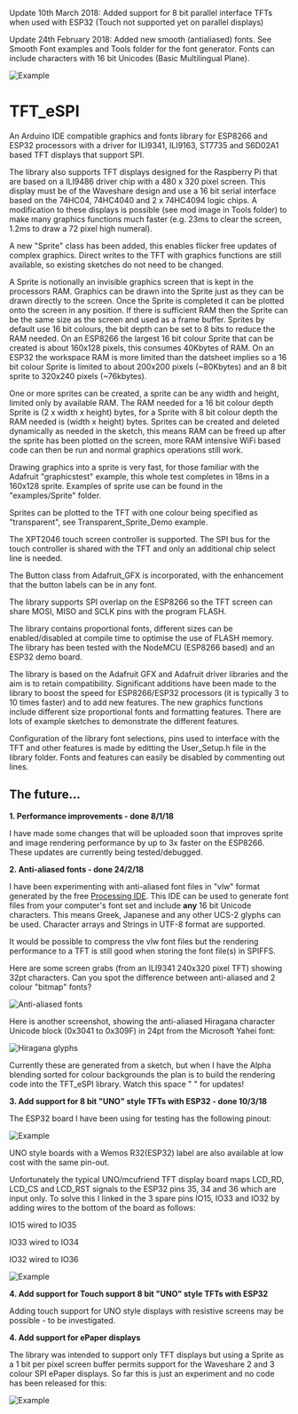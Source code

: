 
Update 10th March 2018: Added support for 8 bit parallel interface TFTs when used with ESP32 (Touch not supported yet on parallel displays)

Update 24th February 2018: Added new smooth (antialiased) fonts. See Smooth Font examples and Tools folder for the font generator. Fonts can include characters with 16 bit Unicodes (Basic Multilingual Plane).

![Example](https://i.imgur.com/xJF0Oz7.png)

# TFT_eSPI

An Arduino IDE compatible graphics and fonts library for ESP8266 and ESP32 processors with a driver for ILI9341, ILI9163, ST7735 and S6D02A1 based TFT displays that support SPI.

The library also supports TFT displays designed for the Raspberry Pi that are based on a ILI9486 driver chip with a 480 x 320 pixel screen. This display must be of the Waveshare design and use a 16 bit serial interface based on the 74HC04, 74HC4040 and 2 x 74HC4094 logic chips. A modification to these displays is possible (see mod image in Tools folder) to make many graphics functions much faster (e.g. 23ms to clear the screen, 1.2ms to draw a 72 pixel high numeral).

A new "Sprite" class has been added, this enables flicker free updates of complex graphics. Direct writes to the TFT with graphics functions are still available, so existing sketches do not need to be changed.

A Sprite is notionally an invisible graphics screen that is kept in the processors RAM. Graphics can be drawn into the Sprite just as they can be drawn directly to the screen. Once the Sprite is completed it can be plotted onto the screen in any position. If there is sufficient RAM then the Sprite can be the same size as the screen and used as a frame buffer. Sprites by default use 16 bit colours, the bit depth can be set to 8 bits to reduce the RAM needed. On an ESP8266 the largest 16 bit colour Sprite that can be created is about 160x128 pixels, this consumes 40Kbytes of RAM. On an ESP32 the workspace RAM is more limited than the datsheet implies so a 16 bit colour Sprite is limited to about 200x200 pixels (~80Kbytes) and an 8 bit sprite to 320x240 pixels (~76kbytes).

One or more sprites can be created, a sprite can be any width and height, limited only by available RAM. The RAM needed for a 16 bit colour depth Sprite is (2 x width x height) bytes, for a Sprite with 8 bit colour depth the RAM needed is (width x height) bytes. Sprites can be created and deleted dynamically as needed in the sketch, this means RAM can be freed up after the sprite has been plotted on the screen, more RAM intensive WiFi based code can then be run and normal graphics operations still work.

Drawing graphics into a sprite is very fast, for those familiar with the Adafruit "graphicstest" example, this whole test completes in 18ms in a 160x128 sprite. Examples of sprite use can be found in the "examples/Sprite" folder.

Sprites can be plotted to the TFT with one colour being specified as "transparent", see Transparent_Sprite_Demo example.

The XPT2046 touch screen controller is supported. The SPI bus for the touch controller is shared with the TFT and only an additional chip select line is needed.

The Button class from Adafruit_GFX is incorporated, with the enhancement that the button labels can be in any font.

The library supports SPI overlap on the ESP8266 so the TFT screen can share MOSI, MISO and SCLK pins with the program FLASH.

The library contains proportional fonts, different sizes can be enabled/disabled at compile time to optimise the use of FLASH memory.  The library has been tested with the NodeMCU (ESP8266 based) and an ESP32 demo board.

The library is based on the Adafruit GFX and Adafruit driver libraries and the aim is to retain compatibility. Significant additions have been made to the library to boost the speed for ESP8266/ESP32 processors (it is typically 3 to 10 times faster) and to add new features. The new graphics functions include different size proportional fonts and formatting features. There are lots of example sketches to demonstrate the different features.

Configuration of the library font selections, pins used to interface with the TFT and other features is made by editting the User_Setup.h file in the library folder.  Fonts and features can easily be disabled by commenting out lines.

## The future... ##

**1. Performance improvements - done 8/1/18**

I have made some changes that will be uploaded soon that improves sprite and image rendering performance by up to 3x faster on the ESP8266. These updates are currently being tested/debugged.

**2. Anti-aliased fonts - done 24/2/18**

I have been experimenting with anti-aliased font files in "vlw" format generated by the free [Processing IDE](https://processing.org/). This IDE can be used to generate font files from your computer's font set and include **any**  16 bit Unicode characters. This means Greek, Japanese and any other UCS-2 glyphs can be used. Character arrays and Strings in UTF-8 format are supported.

It would be possible to compress the vlw font files but the rendering performance to a TFT is still good when storing the font file(s) in SPIFFS.

Here are some screen grabs (from an ILI9341 240x320 pixel TFT) showing 32pt characters.  Can you spot the difference between anti-aliased and 2 colour "bitmap" fonts?

![Anti-aliased fonts](https://i.imgur.com/HjGbUhG.png)

Here is another screenshot, showing the anti-aliased Hiragana character Unicode block (0x3041 to 0x309F) in 24pt from the Microsoft Yahei font:

![Hiragana glyphs](https://i.imgur.com/jeXf2st.png)

Currently these are generated from a sketch, but when I have the Alpha blending sorted for colour backgrounds the plan is to build the rendering code into the TFT_eSPI library.  Watch this space " " for updates!

**3. Add support for 8 bit "UNO" style TFTs with ESP32 - done 10/3/18** 

The ESP32 board I have been using for testing has the following pinout:

![Example](https://i.imgur.com/bvM6leE.jpg)

UNO style boards with a Wemos R32(ESP32) label are also available at low cost with the same pin-out.

Unfortunately the typical UNO/mcufriend TFT display board maps LCD_RD, LCD_CS and LCD_RST signals to the ESP32 pins 35, 34 and 36 which are input only.  To solve this I linked in the 3 spare pins IO15, IO33 and IO32 by adding wires to the bottom of the board as follows:

IO15 wired to IO35

IO33 wired to IO34

IO32 wired to IO36

![Example](https://i.imgur.com/pUZn6lF.jpg)

**4. Add support for Touch support 8 bit "UNO" style TFTs with ESP32**

Adding touch support for UNO style displays with resistive screens may be possible - to be investigated.

**4. Add support for ePaper displays**

The library was intended to support only TFT displays but using a Sprite as a 1 bit per pixel screen buffer permits support for the Waveshare 2 and 3 colour SPI ePaper displays. So far this is just an experiment and no code has been released for this:

![Example](https://i.imgur.com/L2tV129.jpg?1)

